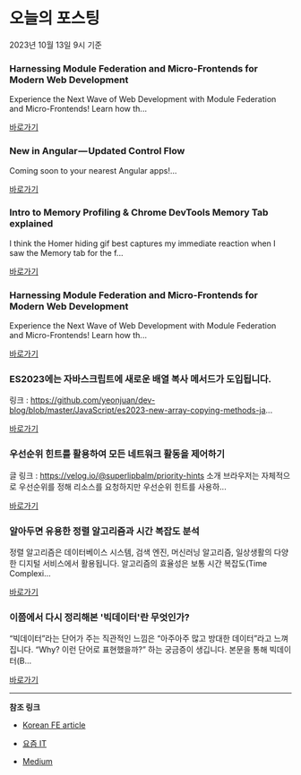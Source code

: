 # 오늘의 포스팅 
2023년 10월 13일 9시 기준 

### Harnessing Module Federation and Micro-Frontends for Modern Web Development 

 Experience the Next Wave of Web Development with Module Federation and Micro-Frontends! Learn how th... 

 [바로가기](https://medium.com/@themanojrathi/harnessing-module-federation-and-micro-frontends-for-modern-web-development-e7fa4f5ee3d6?responsesOpen=true&sortBy=REVERSE_CHRON&source=topic_portal_recommended_stories---------0-84----------javascript----------8e15eaac_6c7d_420d_a1c8_30e1f958acea-------) 

### New in Angular — Updated Control Flow 

 Coming soon to your nearest Angular apps!... 

 [바로가기](https://medium.com/ngconf/new-in-angular-updated-control-flow-b6f0d6af7dfe?responsesOpen=true&sortBy=REVERSE_CHRON&source=topic_portal_recommended_stories---------0-84----------typescript----------ab951361_74d0_435a_a075_43e707806f2b-------) 

### Intro to Memory Profiling & Chrome DevTools Memory Tab explained 

 I think the Homer hiding gif best captures my immediate reaction when I saw the Memory tab for the f... 

 [바로가기](https://medium.com/performance-engineering-for-the-ordinary-barbie/intro-to-memory-profiling-chrome-devtools-memory-tab-explained-5a99d3ba85d2?responsesOpen=true&sortBy=REVERSE_CHRON&source=topic_portal_recommended_stories---------0-84----------frontend----------a99afb02_3b2a_41da_b531_f75b2fa66244-------) 

### Harnessing Module Federation and Micro-Frontends for Modern Web Development 

 Experience the Next Wave of Web Development with Module Federation and Micro-Frontends! Learn how th... 

 [바로가기](https://medium.com/@themanojrathi/harnessing-module-federation-and-micro-frontends-for-modern-web-development-e7fa4f5ee3d6?responsesOpen=true&sortBy=REVERSE_CHRON&source=topic_portal_recommended_stories---------0-84----------reactjs----------f88467e7_fc0b_4458_bb2c_ec6872287be7-------) 

###  ES2023에는 자바스크립트에 새로운 배열 복사 메서드가 도입됩니다. 

 링크 : https://github.com/yeonjuan/dev-blog/blob/master/JavaScript/es2023-new-array-copying-methods-ja... 

 [바로가기](https://kofearticle.substack.com/p/korean-fe-article-es2023-6a8) 

###  우선순위 힌트를 활용하여 모든 네트워크 활동을 제어하기 

 글 링크 : https://velog.io/@superlipbalm/priority-hints 소개 브라우저는 자체적으로 우선순위를 정해 리소스를 요청하지만 우선순위 힌트를 사용하... 

 [바로가기](https://kofearticle.substack.com/p/korean-fe-article-5e5) 

### 알아두면 유용한 정렬 알고리즘과 시간 복잡도 분석 

 정렬 알고리즘은 데이터베이스 시스템, 검색 엔진, 머신러닝 알고리즘, 일상생활의 다양한 디지털 서비스에서 활용됩니다. 알고리즘의 효율성은 보통 시간 복잡도(Time Complexi... 

 [바로가기](https://yozm.wishket.com/magazine/detail/2266/) 

### 이쯤에서 다시 정리해본 '빅데이터'란 무엇인가? 

 “빅데이터”라는 단어가 주는 직관적인 느낌은 “아주아주 많고 방대한 데이터”라고 느껴집니다. “Why? 이런 단어로 표현했을까?” 하는 궁금증이 생깁니다. 본문을 통해 빅데이터(B... 

 [바로가기](https://yozm.wishket.com/magazine/detail/2264/) 

---

**참조 링크**

- [Korean FE article](https://kofearticle.substack.com) 

- [요즘 IT](https://yozm.wishket.com/magazine) 

- [Medium](https://medium.com) 

